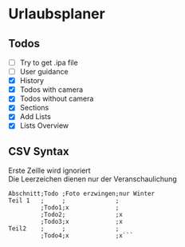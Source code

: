 # Urlaubsplaner

## Todos
- [ ] Try to get .ipa file
- [ ] User guidance
- [x] History
- [x] Todos with camera
- [x] Todos without camera
- [x] Sections
- [x] Add Lists
- [x] Lists Overview

## CSV Syntax
Erste Zeille wird ignoriert  
Die Leerzeichen dienen nur der Veranschaulichung
```
Abschnitt;Todo ;Foto erzwingen;nur Winter
Teil 1   ;     ;              ;
         ;Todo1;x             ;
         ;Todo2;              ;x
         ;Todo3;x             ;x
Teil2    ;     ;              ;
         ;Todo4;x             ;x```
         
